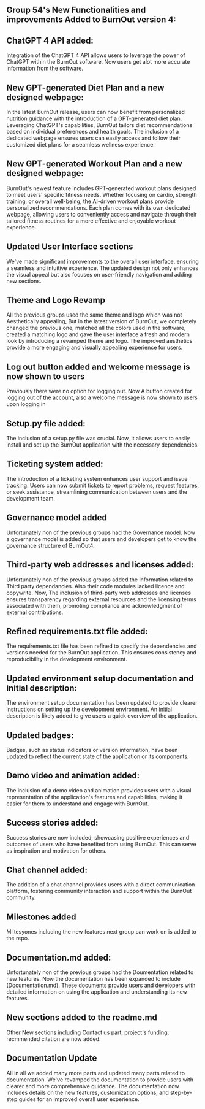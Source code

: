 
## Group 54's New Functionalities and improvements Added to BurnOut version 4:

## ChatGPT 4 API added:

Integration of the ChatGPT 4 API allows users to leverage the power of ChatGPT within the BurnOut software. Now users get alot more accurate information from the software.

## New GPT-generated Diet Plan and a new designed webpage:
In the latest BurnOut release, users can now benefit from personalized nutrition guidance with the introduction of a GPT-generated diet plan. Leveraging ChatGPT's capabilities, BurnOut tailors diet recommendations based on individual preferences and health goals. The inclusion of a dedicated webpage ensures users can easily access and follow their customized diet plans for a seamless wellness experience.

## New GPT-generated Workout Plan and a new designed webpage:
BurnOut's newest feature includes GPT-generated workout plans designed to meet users' specific fitness needs. Whether focusing on cardio, strength training, or overall well-being, the AI-driven workout plans provide personalized recommendations. Each plan comes with its own dedicated webpage, allowing users to conveniently access and navigate through their tailored fitness routines for a more effective and enjoyable workout experience.

## Updated User Interface sections
We've made significant improvements to the overall user interface, ensuring a seamless and intuitive experience. The updated design not only enhances the visual appeal but also focuses on user-friendly navigation and adding new sections.

## Theme and Logo Revamp
All the previous groups used the same theme and logo which was not Aesthetically appealing, But in the latest version of BurnOut, we completely changed the previous one, matched all the colors used in the software, created a matching logo and gave the user interface a fresh and modern look by introducing a revamped theme and logo. The improved aesthetics provide a more engaging and visually appealing experience for users.

## Log out button added and welcome message is now shown to users
Previously there were no option for logging out. Now A button created for logging out of the account, also a welcome message is now shown to users upon logging in

## Setup.py file added:
The inclusion of a setup.py file was crucial. Now, it allows users to easily install and set up the BurnOut application with the necessary dependencies.


## Ticketing system added:

The introduction of a ticketing system enhances user support and issue tracking. Users can now submit tickets to report problems, request features, or seek assistance, streamlining communication between users and the development team.

## Governance model added
 Unfortunately non of the previous groups had the Governance model. Now a governance model is added so that users and developers get to know the governance structure of BurnOut4.
 
## Third-party web addresses and licenses added:

Unfortunately non of the previous groups added the information related to Third party dependancies. Also their code modules lacked licence and copywrite. Now, The inclusion of third-party web addresses and licenses ensures transparency regarding external resources and the licensing terms associated with them, promoting compliance and acknowledgment of external contributions.

## Refined requirements.txt file added:

The requirements.txt file has been refined to specify the dependencies and versions needed for the BurnOut application. This ensures consistency and reproducibility in the development environment.

## Updated environment setup documentation and initial description:

The environment setup documentation has been updated to provide clearer instructions on setting up the development environment. An initial description is likely added to give users a quick overview of the application.

## Updated badges:

Badges, such as status indicators or version information, have been updated to reflect the current state of the application or its components.


## Demo video and animation added:

The inclusion of a demo video and animation provides users with a visual representation of the application's features and capabilities, making it easier for them to understand and engage with BurnOut.

## Success stories added:

Success stories are now included, showcasing positive experiences and outcomes of users who have benefited from using BurnOut. This can serve as inspiration and motivation for others.

## Chat channel added:

The addition of a chat channel provides users with a direct communication platform, fostering community interaction and support within the BurnOut community.

## Milestones added

Miltesyones including the new features next group can work on is added to the repo.

## Documentation.md added:

Unfortunately non of the previous groups had the Doumentation related to new features. Now the documentation has been expanded to include (Documentation.md). These documents provide users and developers with detailed information on using the application and understanding its new features.

## New sections added to the readme.md
Other New sections including Contact us part, project's funding, recmmended citation are now added.

## Documentation Update
All in all we added many more parts and updated many parts related to documentation. We've revamped the documentation to provide users with clearer and more comprehensive guidance. The documentation now includes details on the new features, customization options, and step-by-step guides for an improved overall user experience.
